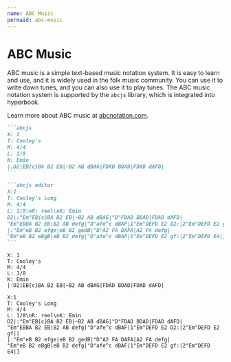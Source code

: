 ```yaml
---
name: ABC Music
permaid: abc-music
---
```


# ABC Music

ABC music is a simple text-based music notation system. It is easy to learn and
use, and it is widely used in the folk music community. You can use it to write
down tunes, and you can also use it to play tunes. The ABC music notation system
is supported by the `abcjs` library, which is integrated into hyperbook.

Learn more about ABC music at [abcnotation.com](http://abcnotation.com/).

````md
```abcjs
X: 1
T: Cooley's
M: 4/4
L: 1/8
K: Emin
|:D2|EB{c}BA B2 EB|~B2 AB dBAG|FDAD BDAD|FDAD dAFD|
```

```abcjs editor
X:1
T: Cooley's Long
M: 4/4
L: 1/8\nR: reel\nK: Emin
D2|:"Em"EB{c}BA B2 EB|~B2 AB dBAG|"D"FDAD BDAD|FDAD dAFD|
"Em"EBBA B2 EB|B2 AB defg|"D"afe^c dBAF|1"Em"DEFD E2 D2:|2"Em"DEFD E2 gf||
|:"Em"eB B2 efge|eB B2 gedB|"D"A2 FA DAFA|A2 FA defg|
"Em"eB B2 eBgB|eB B2 defg|"D"afe^c dBAF|1"Em"DEFD E2 gf:|2"Em"DEFD E4|]
```
````

```abcjs
X: 1
T: Cooley's
M: 4/4
L: 1/8
K: Emin
|:D2|EB{c}BA B2 EB|~B2 AB dBAG|FDAD BDAD|FDAD dAFD|
```

```abcjs editor
X:1
T: Cooley's Long
M: 4/4
L: 1/8\nR: reel\nK: Emin
D2|:"Em"EB{c}BA B2 EB|~B2 AB dBAG|"D"FDAD BDAD|FDAD dAFD|
"Em"EBBA B2 EB|B2 AB defg|"D"afe^c dBAF|1"Em"DEFD E2 D2:|2"Em"DEFD E2 gf||
|:"Em"eB B2 efge|eB B2 gedB|"D"A2 FA DAFA|A2 FA defg|
"Em"eB B2 eBgB|eB B2 defg|"D"afe^c dBAF|1"Em"DEFD E2 gf:|2"Em"DEFD E4|]
```